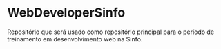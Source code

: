 # WebDeveloperSinfo
Repositório que será usado como repositório principal para o período de treinamento em desenvolvimento web na Sinfo.
